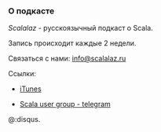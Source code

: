 ### O подкасте

*Scalalaz* - русскоязычный подкаст о Scala.

Запись происходит каждые 2 недели.

Связаться с нами: <a href="mailto:info@scalalaz.ru">info@scalalaz.ru</a>

Ссылки:

 - [iTunes](https://itunes.apple.com/ru/podcast/scalalaz-podcast/id1156356598)

 - [Scala user group - telegram](https://telegram.me/scala_ru)

@:disqus.
